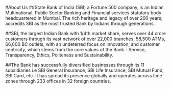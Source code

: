 #About Us
##State Bank of India (SBI) a Fortune 500 company, is an Indian Multinational, Public Sector Banking and Financial services statutory body headquartered in Mumbai. The rich heritage and legacy of over 200 years, accredits SBI as the most trusted Bank by Indians through generations.

##SBI, the largest Indian Bank with 1/4th market share, serves over 44 crore customers through its vast network of over 22,000 branches, 58,500 ATMs, 66,000 BC outlets, with an undeterred focus on innovation, and customer centricity, which stems from the core values of the Bank - Service, Transparency, Ethics, Politeness and Sustainability.

##The Bank has successfully diversified businesses through its 11 subsidiaries i.e SBI General Insurance, SBI Life Insurance, SBI Mutual Fund, SBI Card, etc. It has spread its presence globally and operates across time zones through 233 offices in 32 foreign countries.
